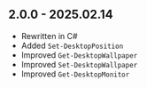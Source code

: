 ﻿## 2.0.0 - 2025.02.14
- Rewritten in C#
- Added `Set-DesktopPosition`
- Improved `Get-DesktopWallpaper`
- Improved `Set-DesktopWallpaper`
- Improved `Get-DesktopMonitor`